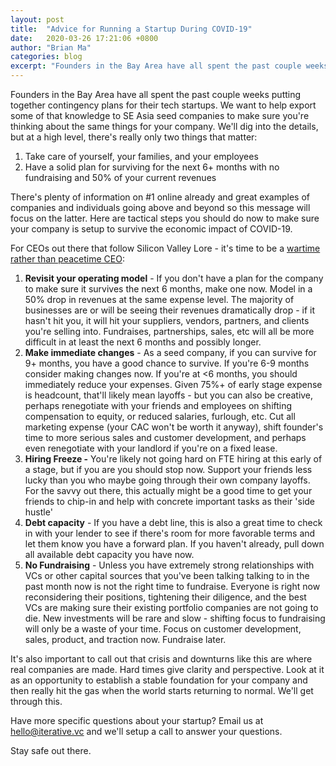 ```yaml
---
layout: post
title:  "Advice for Running a Startup During COVID-19"
date:   2020-03-26 17:21:06 +0800
author: "Brian Ma"
categories: blog  
excerpt: "Founders in the Bay Area have all spent the past couple weeks putting together contingency plans for their tech startups. We want to help export some of that knowledge to SE Asia companies to make sure you're thinking about the same things for your company." 
---
```


Founders in the Bay Area have all spent the past couple weeks putting together contingency plans for their tech startups. We want to help export some of that knowledge to SE Asia seed companies to make sure you're thinking about the same things for your company. We'll dig into the details, but at a high level, there's really only two things that matter:

1. Take care of yourself, your families, and your employees
2. Have a solid plan for surviving for the next 6+ months with no fundraising and 50% of your current revenues 

There's plenty of information on #1 online already and great examples of companies and individuals going above and beyond so this message will focus on the latter. Here are tactical steps you should do now to make sure your company is setup to survive the economic impact of COVID-19.

For CEOs out there that follow Silicon Valley Lore - it's time to be a [wartime rather than peacetime CEO](https://a16z.com/2011/04/14/peacetime-ceowartime-ceo-2/):

1. **Revisit your operating model** - If you don't have a plan for the company to make sure it survives the next 6 months, make one now. Model in a 50% drop in revenues at the same expense level. The majority of businesses are or will be seeing their revenues dramatically drop - if it hasn't hit you, it will hit your suppliers, vendors, partners, and clients you're selling into. Fundraises, partnerships, sales, etc will all be more difficult in at least the next 6 months and possibly longer.
2. **Make immediate changes** - As a seed company, if you can survive for 9+ months, you have a good chance to survive. If you're 6-9 months consider making changes now. If you're at <6 months, you should immediately reduce your expenses. Given 75%+ of early stage expense is headcount, that'll likely mean layoffs - but you can also be creative, perhaps renegotiate with your friends and employees on shifting compensation to equity, or reduced salaries, furlough, etc. Cut all marketing expense (your CAC won't be worth it anyway), shift founder's time to more serious sales and customer development, and perhaps even renegotiate with your landlord if you're on a fixed lease. 
3. **Hiring Freeze -** You're likely not going hard on FTE hiring at this early of a stage, but if you are you should stop now. Support your friends less lucky than you who maybe going through their own company layoffs. For the savvy out there, this actually might be a good time to get your friends to chip-in and help with concrete important tasks as their 'side hustle'
4. **Debt capacity** - If you have a debt line, this is also a great time to check in with your lender to see if there's room for more favorable terms and let them know you have a forward plan. If you haven't already, pull down all available debt capacity you have now.
5. **No Fundraising** - Unless you have extremely strong relationships with VCs or other capital sources that you've been talking talking to in the past month now is not the right time to fundraise. Everyone is right now reconsidering their positions, tightening their diligence, and the best VCs are making sure their existing portfolio companies are not going to die. New investments will be rare and slow - shifting focus to fundraising will only be a waste of your time. Focus on customer development, sales, product, and traction now. Fundraise later.

It's also important to call out that crisis and downturns like this are where real companies are made. Hard times give clarity and perspective. Look at it as an opportunity to establish a stable foundation for your company and then really hit the gas when the world starts returning to normal. We'll get through this.

Have more specific questions about your startup? Email us at hello@iterative.vc and we'll setup a call to answer your questions. 

Stay safe out there.